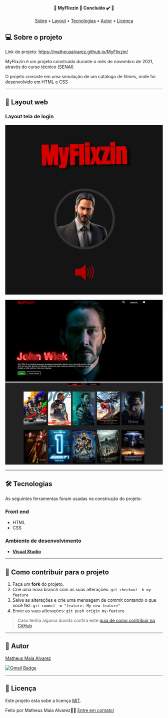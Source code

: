 <h4 align="center"> 
	🚧  MyFlixzin 🚀 Concluído ✔️ 🚧
</h4>

<p align="center">
 <a href="#-sobre-o-projeto">Sobre</a> •
 <a href="#-layout-web">Layout</a> • 
 <a href="#-tecnologias">Tecnologias</a> • 
 <a href="#-autor">Autor</a> • 
 <a href="#user-content--licença">Licença</a>
</p>

## 💻 Sobre o projeto
Link do projeto: https://matheusalvarez.github.io/MyFlixzin/

MyFlixzin é um projeto construído durante o mês de novembro de 2021, através do curso técnico (SENAI)

O projeto consiste em uma simulação de um catálogo de filmes, onde foi desenvolvido em HTML e CSS

---

## 🎨 Layout web

### Layout tela de login
![Login](https://github.com/MatheusAlvarez/MyFlixzin/blob/main/_assets/tela_de_login.jpg)

![Login](https://github.com/MatheusAlvarez/MyFlixzin/blob/main/_assets/tela_inicial.PNG)
![Login](https://github.com/MatheusAlvarez/MyFlixzin/blob/main/_assets/Catalogo.PNG)

---

## 🛠 Tecnologias

As seguintes ferramentas foram usadas na construção do projeto:

### Front end
- HTML
- CSS

### **Ambiente de desenvolvimento**

-   **[Visual Studio](https://visualstudio.microsoft.com)**

---

## 💪 Como contribuir para o projeto

1. Faça um **fork** do projeto.
2. Crie uma nova branch com as suas alterações: `git checkout -b my-feature`
3. Salve as alterações e crie uma mensagem de commit contando o que você fez: `git commit -m "feature: My new feature"`
4. Envie as suas alterações: `git push origin my-feature`
> Caso tenha alguma dúvida confira este [guia de como contribuir no GitHub](./CONTRIBUTING.md)

---

## 🦸 Autor

<a href="https://br.linkedin.com/in/matheus-maia-alvarez-">
Matheus Maia Alvarez</a>
 <br />
 
[![Gmail Badge](https://img.shields.io/badge/-mthalvarez2005@gmail.com-c14438?style=flat-square&logo=Gmail&logoColor=white&link=mailto:mthalvarez2005@gmail.com)](mailto:mthalvarez2005@gmail.com)

---

## 📝 Licença

Este projeto esta sobe a licença [MIT](./LICENSE).

Feito por Matheus Maia Alvarez👋🏽 [Entre em contato!](https://br.linkedin.com/in/matheus-maia-alvarez-)

